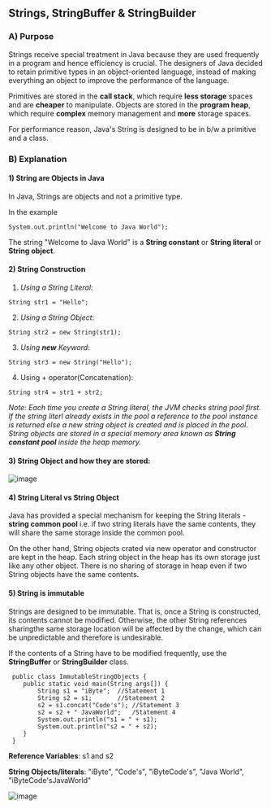## Strings, StringBuffer & StringBuilder

### A) Purpose

Strings receive special treatment in Java because they are used frequently in a program and hence efficiency is crucial.
The designers of Java decided to retain primitive types in an object-oriented language, instead of making everything an object to improve the performance of the language.

Primitives are stored in the **call stack**, which require **less storage** spaces and are **cheaper** to manipulate.
Objects are stored in the **program heap**, which require **complex** memory management and **more** storage spaces.

For performance reason, Java's String is designed to be in b/w a primitive and a class.

### B) Explanation

#### 1) String are Objects in Java

In Java, Strings are objects and not a primitive type.

In the example

```System.out.println("Welcome to Java World");``` 

The string "Welcome to Java World" is a **String constant** or **String literal** or **String object**.

#### 2) String Construction

1. *Using a String Literal*:
```
String str1 = "Hello";
```


2. *Using a String Object*:
```
String str2 = new String(str1);
```


3. *Using **new** Keyword*:
```
String str3 = new String("Hello");
```


4. Using + operator(Concatenation):
```
String str4 = str1 + str2;
```

*Note: Each time you create a String literal, the JVM checks string pool first.
If the string literl already exists in the pool a reference to the pool instance is returned else a new string object is created and is placed in the pool.
String objects are stored in a special memory area known as **String constant pool** inside the heap memory.*

#### 3) String Object and how they are stored:

![image](https://user-images.githubusercontent.com/40880896/119552923-b26c3480-bdb8-11eb-8331-9eaa685e36df.png)

#### 4) String Literal vs String Object

Java has provided a special mechanism for keeping the String literals - **string common pool** i.e. if two string literals have the same contents, they will share the same storage inside the common pool.

On the other hand, String objects crated via new operator and constructor are kept in the heap. Each string object in the heap has its own storage just like any other object.
There is no sharing of storage in heap even if two String objects have the same contents.

#### 5) String is immutable

Strings are designed to be immutable. That is, once a String is constructed, its contents cannot be modified. Otherwise, the other String references sharingthe same storage location will be affected by the change, which can be unpredictable and therefore is undesirable.

If the contents of a String have to be modified frequently, use the **StringBuffer** or **StringBuilder** class.

```
 public class ImmutableStringObjects {
    public static void main(String args[]) {
        String s1 = "iByte";  //Statement 1
        String s2 = s1;       //Statement 2
        s2 = s1.concat("Code's"); //Statement 3
        s2 = s2 + " JavaWorld";   /Statement 4
        System.out.println("s1 = " + s1);
        System.out.println("s2 = " + s2);
    }
 }
```
**Reference Variables**: s1 and s2

**String Objects/literals**: "iByte", "Code's", "iByteCode's", "Java World", "iByteCode'sJavaWorld"

![image](https://user-images.githubusercontent.com/40880896/119557844-560c1380-bdbe-11eb-9c9e-3315d32cf46e.png)


